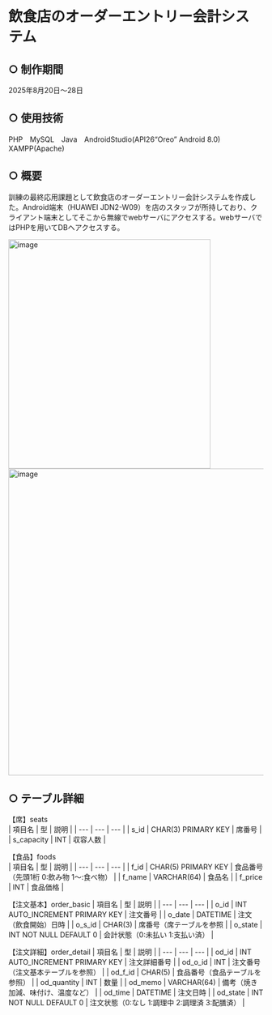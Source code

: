 # 飲食店のオーダーエントリー会計システム
## ○ 制作期間
2025年8月20日～28日
## ○ 使用技術
PHP　MySQL　Java　AndroidStudio(API26“Oreo” Android 8.0)　XAMPP(Apache)
## ○ 概要
訓練の最終応用課題として飲食店のオーダーエントリー会計システムを作成した。Android端末（HUAWEI JDN2-W09）を店のスタッフが所持しており、クライアント端末としてそこから無線でwebサーバにアクセスする。webサーバではPHPを用いてDBへアクセスする。  

<img width="399" height="453" alt="image" src="https://github.com/user-attachments/assets/b7def1b7-a50e-4900-b0c8-31af6fc8b521" />
<img width="586" height="606" alt="image" src="https://github.com/user-attachments/assets/c253745b-1c82-486d-adb9-bfaf7072fdea" />

## ○ テーブル詳細
【席】seats  
| 項目名 | 型 | 説明 |
| --- | --- | --- |
| s_id | CHAR(3) PRIMARY KEY | 席番号 |
| s_capacity | INT | 収容人数 |

【食品】foods  
| 項目名 | 型 | 説明 |
| --- | --- | --- |
| f_id | CHAR(5) PRIMARY KEY | 食品番号（先頭1桁 0:飲み物 1～:食べ物） |
| f_name | VARCHAR(64) | 食品名 |
| f_price | INT | 食品価格 |

【注文基本】order_basic
| 項目名 | 型 | 説明 |
| --- | --- | --- |
| o_id | INT AUTO_INCREMENT PRIMARY KEY | 注文番号 |
| o_date | DATETIME | 注文（飲食開始）日時 |
| o_s_id | CHAR(3) | 席番号（席テーブルを参照 |
| o_state | INT NOT NULL DEFAULT 0 | 会計状態（0:未払い 1:支払い済） |

【注文詳細】order_detail
| 項目名 | 型 | 説明 |
| --- | --- | --- |
| od_id | INT AUTO_INCREMENT PRIMARY KEY | 注文詳細番号 |
| od_o_id | INT | 注文番号（注文基本テーブルを参照） |
| od_f_id | CHAR(5) | 食品番号（食品テーブルを参照） |
| od_quantity | INT | 数量 |
| od_memo | VARCHAR(64) | 備考（焼き加減、味付け、温度など） |
| od_time | DATETIME | 注文日時 |
| od_state | INT NOT NULL DEFAULT 0 | 注文状態（0:なし 1:調理中 2:調理済 3:配膳済） |
